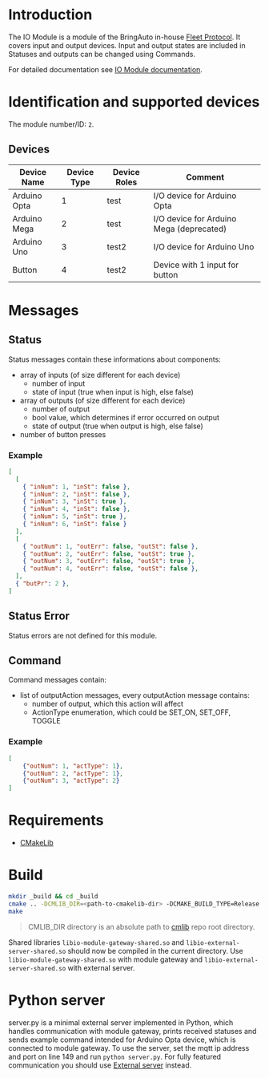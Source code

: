 # Introduction

The IO Module is a module of the BringAuto in-house [Fleet Protocol](https://github.com/bringauto/fleet-protocol). It covers input and output
devices. Input and output states are included in Statuses and outputs can be changed using
Commands.

For detailed documentation see [IO Module documentation](./doc/IO_module_doc.md).

# Identification and supported devices

The module number/ID: `2`.

## Devices

| **Device Name**  | **Device Type** | **Device Roles** | Comment                                  |
| --------------   | --------------- | ---------------- | ---------------------------------------- |
| Arduino Opta     | 1               | test             | I/O device for Arduino Opta              |
| Arduino Mega     | 2               | test             | I/O device for Arduino Mega (deprecated) |
| Arduino Uno      | 3               | test2            | I/O device for Arduino Uno               |
| Button           | 4               | test2            | Device with 1 input for button           |

# Messages

## Status

Status messages contain these informations about components:
- array of inputs (of size different for each device)
  - number of input
  - state of input (true when input is high, else false)
- array of outputs (of size different for each device)
  - number of output
  - bool value, which determines if error occurred on output
  - state of output (true when output is high, else false)
- number of button presses

### Example

``` json
[
  [
    { "inNum": 1, "inSt": false },
    { "inNum": 2, "inSt": false },
    { "inNum": 3, "inSt": true },
    { "inNum": 4, "inSt": false },
    { "inNum": 5, "inSt": true },
    { "inNum": 6, "inSt": false }
  ],
  [
    { "outNum": 1, "outErr": false, "outSt": false },
    { "outNum": 2, "outErr": false, "outSt": true },
    { "outNum": 3, "outErr": false, "outSt": true },
    { "outNum": 4, "outErr": false, "outSt": false },
  ],
  { "butPr": 2 },
]
```
## Status Error

Status errors are not defined for this module.

## Command

Command messages contain:
- list of outputAction messages, every outputAction message contains:
  - number of output, which this action will affect
  - ActionType enumeration, which could be SET_ON, SET_OFF, TOGGLE

### Example

``` json
[
    {"outNum": 1, "actType": 1},
    {"outNum": 2, "actType": 1},
    {"outNum": 3, "actType": 2}
]
```

# Requirements

 - [CMakeLib](https://github.com/cmakelib/cmakelib)

# Build

```bash
mkdir _build && cd _build
cmake .. -DCMLIB_DIR=<path-to-cmakelib-dir> -DCMAKE_BUILD_TYPE=Release [-DBRINGAUTO_INSTALL=ON] [-DBRINGAUTO_PACKAGE=ON]
make
```

> CMLIB_DIR directory is an absolute path to [cmlib](https://github.com/cmakelib/cmakelib) repo root directory.

Shared libraries `libio-module-gateway-shared.so` and `libio-external-server-shared.so` should now be compiled in the current directory. Use `libio-module-gateway-shared.so` with module gateway and `libio-external-server-shared.so` with external server.

# Python server

server.py is a minimal external server implemented in Python, which handles communication with module gateway, prints received statuses and sends example command intended for Arduino Opta device, which is connected to module gateway. To use the server, set the mqtt ip address and port on line 149 and run `python server.py`. For fully featured communication you should use [External server](https://github.com/bringauto/external-server) instead.
